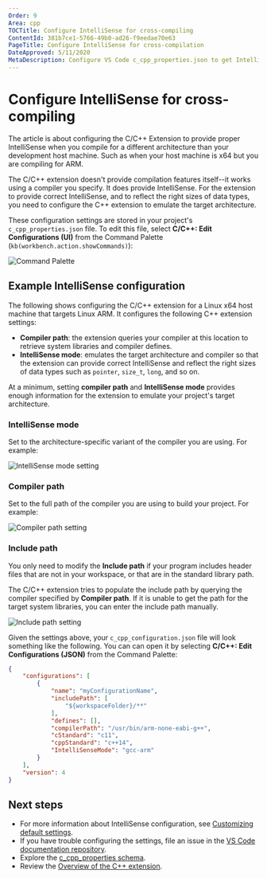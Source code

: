 ```yaml
---
Order: 9
Area: cpp
TOCTitle: Configure IntelliSense for cross-compiling
ContentId: 381b7ce1-5766-49b0-ad26-f9eedae70e63
PageTitle: Configure IntelliSense for cross-compilation
DateApproved: 5/11/2020
MetaDescription: Configure VS Code c_cpp_properties.json to get IntelliSense when you are compiling for a different platform
---
```

# Configure IntelliSense for cross-compiling

The article is about configuring the C/C++ Extension to provide proper IntelliSense when you compile for a different architecture than your development host machine. Such as when your host machine is x64 but you are compiling for ARM.

The C/C++ extension doesn't provide compilation features itself--it works using a compiler you specify. It does provide IntelliSense. For the extension to provide correct IntelliSense, and to reflect the right sizes of data types, you need to configure the C++ extension to emulate the target architecture.

These configuration settings are stored in your project's `c_cpp_properties.json` file. To edit this file, select **C/C++: Edit Configurations (UI)** from the Command Palette (`kb(workbench.action.showCommands)`):

![Command Palette](images/cpp/command-palette.png)

## Example IntelliSense configuration

 The following shows configuring the C/C++ extension for a Linux x64 host machine that targets Linux ARM.  It configures the following C++ extension settings:

- **Compiler path**: the extension queries your compiler at this location to retrieve system libraries and compiler defines.
- **IntelliSense mode**: emulates the target architecture and compiler so that the extension can provide correct IntelliSense and reflect the right sizes of data types such as `pointer`, `size_t`, `long`, and so on.

At a minimum, setting **compiler path** and **IntelliSense mode** provides enough information for the extension to emulate your project's target  architecture.

### IntelliSense mode

Set to the architecture-specific variant of the compiler you are using. For example:

![IntelliSense mode setting](images/intellisense/intellisense-mode.png)

### Compiler path

Set to the full path of the compiler you are using to build your project. For example:

![Compiler path setting](images/intellisense/compiler-path.png)

### Include path

You only need to modify the **Include path** if your program includes header files that are not in your workspace, or that are in the standard library path.

The C/C++ extension tries to populate the include path by querying the compiler specified by **Compiler path**. If it is unable to get the path for the target system libraries, you can enter the include path manually.

![Include path setting](images/intellisense/include-path.png)

Given the settings above, your `c_cpp_configuration.json` file will look something like the following. You can can open it by selecting **C/C++: Edit Configurations (JSON)** from the Command Palette:

```json
{
    "configurations": [
        {
            "name": "myConfigurationName",
            "includePath": [
                "${workspaceFolder}/**"
            ],
            "defines": [],
            "compilerPath": "/usr/bin/arm-none-eabi-g++",
            "cStandard": "c11",
            "cppStandard": "c++14",
            "IntelliSenseMode": "gcc-arm"
        }
    ],
    "version": 4
}
```

## Next steps

- For more information about IntelliSense configuration, see [Customizing default settings](/docs/customize-default-settings-cpp).
- If you have trouble configuring the settings, file an issue in the [VS Code documentation repository](https://github.com/Microsoft/vscode-docs/issues).
- Explore the [c_cpp_properties schema](/docs/c-cpp-properties-schema-reference).
- Review the [Overview of the C++ extension](/docs/languages/cpp.md).